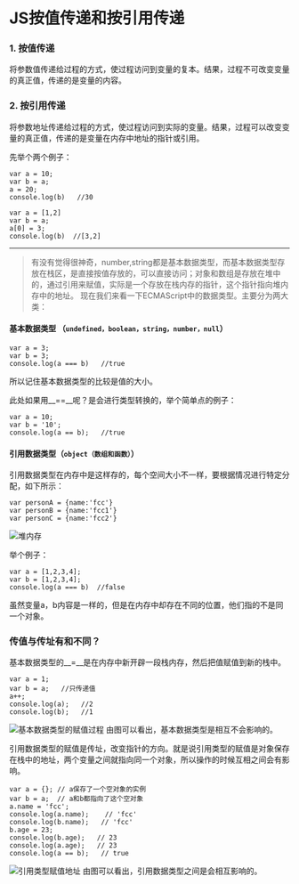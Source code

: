 # JS按值传递和按引用传递

### 1.   按值传递

将参数值传递给过程的方式，使过程访问到变量的复本。结果，过程不可改变变量的真正值，传递的是变量的内容。

### 2.   按引用传递

将参数地址传递给过程的方式，使过程访问到实际的变量。结果，过程可以改变变量的真正值，传递的是变量在内存中地址的指针或引用。

先举个两个例子：

```
var a = 10;
var b = a;
a = 20;
console.log(b)   //30

var a = [1,2]
var b = a;
a[0] = 3;
console.log(b)  //[3,2]
```

**************

>有没有觉得很神奇，number,string都是基本数据类型，而基本数据类型存放在栈区，是直接按值存放的，可以直接访问；对象和数组是存放在堆中的，通过引用来赋值，实际是一个存放在栈内存的指针，这个指针指向堆内存中的地址。
现在我们来看一下ECMAScript中的数据类型。主要分为两大类：

#### 基本数据类型 （`undefined，boolean，string，number，null`）

```
var a = 3;
var b = 3;
console.log(a === b)   //true
```

所以记住基本数据类型的比较是值的大小。

此处如果用__==__呢？是会进行类型转换的，举个简单点的例子：

```
var a = 10;
var b = '10';
console.log(a == b);   //true
```

#### 引用数据类型（`object（数组和函数）`）

引用数据类型在内存中是这样存的，每个空间大小不一样，要根据情况进行特定分配，如下所示：

```
var personA = {name:'fcc'}
var personB = {name:'fcc1'}
var personC = {name:'fcc2'}
```

![堆内存](http://upload-images.jianshu.io/upload_images/4506573-0d051e07fcf922c7.png?imageMogr2/auto-orient/strip%7CimageView2/2/w/1240)

举个例子：

```
var a = [1,2,3,4];
var b = [1,2,3,4];
console.log(a === b)  //false
```

虽然变量a，b内容是一样的，但是在内存中却存在不同的位置，他们指的不是同一个对象。

### 传值与传址有和不同？

基本数据类型的__=__是在内存中新开辟一段栈内存，然后把值赋值到新的栈中。

```
var a = 1;
var b = a;   //只传递值
a++;
console.log(a);   //2
console.log(b);   //1
```

![基本数据类型的赋值过程](http://upload-images.jianshu.io/upload_images/4506573-33bd6620c78de7d9.png?imageMogr2/auto-orient/strip%7CimageView2/2/w/1240)
由图可以看出，基本数据类型是相互不会影响的。

引用数据类型的赋值是传址，改变指针的方向。就是说引用类型的赋值是对象保存在栈中的地址，两个变量之间就指向同一个对象，所以操作的时候互相之间会有影响。

```
var a = {}; // a保存了一个空对象的实例
var b = a;  // a和b都指向了这个空对象
a.name = 'fcc';
console.log(a.name);    // 'fcc'
console.log(b.name);   // 'fcc'
b.age = 23;
console.log(b.age);   // 23
console.log(a.age);   // 23
console.log(a == b);   // true
```

![引用类型赋值地址](http://upload-images.jianshu.io/upload_images/4506573-ff4f38bc5226ce4c.png?imageMogr2/auto-orient/strip%7CimageView2/2/w/1240)
由图可以看出，引用数据类型之间是会相互影响的。